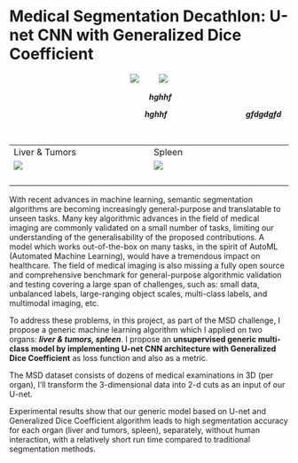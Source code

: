 # Medical Segmentation Decathlon: U-net CNN with Generalized Dice Coefficient

<p align="center">
  <img src="https://user-images.githubusercontent.com/88136596/136198937-c88385bb-a741-4115-89dc-d07ae7051649.gif">
&nbsp; &nbsp; &nbsp; &nbsp;
  <img src="https://user-images.githubusercontent.com/88136596/136198937-c88385bb-a741-4115-89dc-d07ae7051649.gif">
</p>

<span>&nbsp;&nbsp;&nbsp;&nbsp;&nbsp;&nbsp;&nbsp;&nbsp;&nbsp;&nbsp;&nbsp;&nbsp;&nbsp;&nbsp;&nbsp;&nbsp;&nbsp;&nbsp;&nbsp;&nbsp;&nbsp;&nbsp;&nbsp;&nbsp;&nbsp;&nbsp;&nbsp;&nbsp;&nbsp;&nbsp;&nbsp;&nbsp;&nbsp;&nbsp;&nbsp;&nbsp;&nbsp;&nbsp;&nbsp;&nbsp;&nbsp;&nbsp;&nbsp;&nbsp;&nbsp;&nbsp;&nbsp;&nbsp;&nbsp;&nbsp;&nbsp;&nbsp;&nbsp;&nbsp;&nbsp;&nbsp;&nbsp;&nbsp;&nbsp;&nbsp;&nbsp;&nbsp;&nbsp;&nbsp;</span>***hghhf***


<span>&nbsp;&nbsp;&nbsp;&nbsp;&nbsp;&nbsp;&nbsp;&nbsp;</span>
<span>&nbsp;&nbsp;&nbsp;&nbsp;&nbsp;&nbsp;&nbsp;&nbsp;</span>
<span>&nbsp;&nbsp;&nbsp;&nbsp;&nbsp;&nbsp;&nbsp;&nbsp;</span>
<span>&nbsp;&nbsp;&nbsp;&nbsp;&nbsp;&nbsp;&nbsp;&nbsp;</span>
<span>&nbsp;&nbsp;&nbsp;&nbsp;&nbsp;&nbsp;&nbsp;&nbsp;</span>
<span>&nbsp;&nbsp;&nbsp;&nbsp;&nbsp;&nbsp;&nbsp;&nbsp;</span>
<span>&nbsp;&nbsp;&nbsp;&nbsp;&nbsp;&nbsp;&nbsp;&nbsp;</span>***hghhf***
<span>&nbsp;&nbsp;&nbsp;&nbsp;&nbsp;&nbsp;&nbsp;&nbsp;</span>
<span>&nbsp;&nbsp;&nbsp;&nbsp;&nbsp;&nbsp;&nbsp;&nbsp;</span>
<span>&nbsp;&nbsp;&nbsp;&nbsp;&nbsp;&nbsp;&nbsp;&nbsp;</span>
<span>&nbsp;&nbsp;&nbsp;&nbsp;&nbsp;&nbsp;&nbsp;&nbsp;</span>***gfdgdgfd***

<span>&nbsp;&nbsp;&nbsp;&nbsp;&nbsp;&nbsp;&nbsp;&nbsp;</span>
<table> 
  <tr>
    <td>Liver & Tumors</td>
    <td>Spleen</td>
  </tr>
  <tr>
    <td><img src="https://user-images.githubusercontent.com/88136596/136198937-c88385bb-a741-4115-89dc-d07ae7051649.gif">
      <span>&nbsp;&nbsp;&nbsp;&nbsp;&nbsp;&nbsp;&nbsp;&nbsp;</span>
      <span>&nbsp;&nbsp;&nbsp;&nbsp;&nbsp;&nbsp;&nbsp;&nbsp;</span>
      <span>&nbsp;&nbsp;&nbsp;&nbsp;&nbsp;&nbsp;&nbsp;&nbsp;</span>
      <span>&nbsp;&nbsp;&nbsp;&nbsp;&nbsp;&nbsp;&nbsp;&nbsp;</span>
      <span>&nbsp;&nbsp;&nbsp;&nbsp;&nbsp;&nbsp;&nbsp;&nbsp;</span>
      <span>&nbsp;&nbsp;&nbsp;&nbsp;&nbsp;&nbsp;&nbsp;&nbsp;</span>
      <span>&nbsp;&nbsp;&nbsp;&nbsp;&nbsp;&nbsp;&nbsp;&nbsp;</span>
      <span>&nbsp;&nbsp;</span>      
    </td>
    <td><img src="https://user-images.githubusercontent.com/88136596/136198937-c88385bb-a741-4115-89dc-d07ae7051649.gif">
      <span>&nbsp;&nbsp;&nbsp;&nbsp;&nbsp;&nbsp;&nbsp;&nbsp;</span>
      <span>&nbsp;&nbsp;&nbsp;&nbsp;&nbsp;&nbsp;&nbsp;&nbsp;</span>
      <span>&nbsp;&nbsp;&nbsp;&nbsp;&nbsp;&nbsp;&nbsp;&nbsp;</span>
      <span>&nbsp;&nbsp;&nbsp;&nbsp;&nbsp;&nbsp;&nbsp;&nbsp;</span>
      <span>&nbsp;&nbsp;&nbsp;&nbsp;&nbsp;&nbsp;&nbsp;&nbsp;</span>
      <span>&nbsp;&nbsp;&nbsp;&nbsp;&nbsp;&nbsp;&nbsp;&nbsp;</span>
      <span>&nbsp;&nbsp;&nbsp;&nbsp;&nbsp;&nbsp;&nbsp;&nbsp;</span>
      <span>&nbsp;&nbsp;</span>
    </td>
  </tr>
</table>


With recent advances in machine learning, semantic segmentation algorithms are becoming increasingly general-purpose and translatable to unseen tasks. Many key algorithmic advances in the field of medical imaging are commonly validated on a small number of tasks, limiting our understanding of the generalisability of the proposed contributions. A model which works out-of-the-box on many tasks, in the spirit of AutoML (Automated Machine Learning), would have a tremendous impact on healthcare. The field of medical imaging is also missing a fully open source and comprehensive benchmark for general-purpose algorithmic validation and testing covering a large span of challenges, such as: small data, unbalanced labels, large-ranging object scales, multi-class labels, and multimodal imaging, etc.

To address these problems, in this project, as part of the MSD challenge, I propose a generic machine learning algorithm which I applied on two organs: ***liver & tumors, spleen***. I propose an **unsupervised generic multi-class model by implementing U-net CNN architecture with Generalized Dice Coefficient** as loss function and also as a metric. 

The MSD dataset consists of dozens of medical examinations in 3D (per organ), I’ll transform the 3-dimensional data into 2-d cuts as an input of our U-net. 

Experimental results show that our generic model based on U-net and Generalized Dice Coefficient algorithm leads to high segmentation accuracy for each organ (liver and tumors, spleen), separately, without human interaction, with a relatively short run time compared to traditional segmentation methods.
